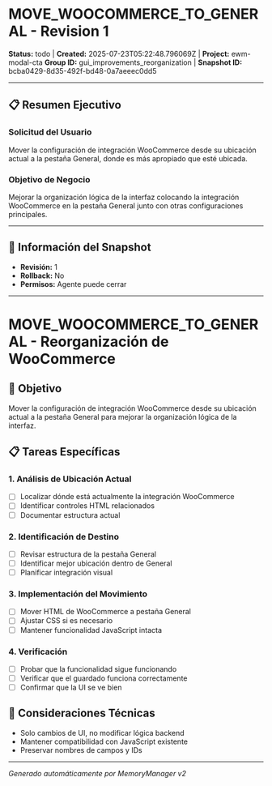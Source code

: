 # MOVE_WOOCOMMERCE_TO_GENERAL - Revision 1

**Status:** todo | **Created:** 2025-07-23T05:22:48.796069Z | **Project:** ewm-modal-cta
**Group ID:** gui_improvements_reorganization | **Snapshot ID:** bcba0429-8d35-492f-bd48-0a7aeeec0dd5

---

## 📋 Resumen Ejecutivo
### Solicitud del Usuario
Mover la configuración de integración WooCommerce desde su ubicación actual a la pestaña General, donde es más apropiado que esté ubicada.

### Objetivo de Negocio
Mejorar la organización lógica de la interfaz colocando la integración WooCommerce en la pestaña General junto con otras configuraciones principales.

---

## 🔧 Información del Snapshot
- **Revisión:** 1
- **Rollback:** No
- **Permisos:** Agente puede cerrar

---

# MOVE_WOOCOMMERCE_TO_GENERAL - Reorganización de WooCommerce

## 🎯 Objetivo
Mover la configuración de integración WooCommerce desde su ubicación actual a la pestaña General para mejorar la organización lógica de la interfaz.

## 📋 Tareas Específicas

### 1. Análisis de Ubicación Actual
- [ ] Localizar dónde está actualmente la integración WooCommerce
- [ ] Identificar controles HTML relacionados
- [ ] Documentar estructura actual

### 2. Identificación de Destino
- [ ] Revisar estructura de la pestaña General
- [ ] Identificar mejor ubicación dentro de General
- [ ] Planificar integración visual

### 3. Implementación del Movimiento
- [ ] Mover HTML de WooCommerce a pestaña General
- [ ] Ajustar CSS si es necesario
- [ ] Mantener funcionalidad JavaScript intacta

### 4. Verificación
- [ ] Probar que la funcionalidad sigue funcionando
- [ ] Verificar que el guardado funciona correctamente
- [ ] Confirmar que la UI se ve bien

## 🔧 Consideraciones Técnicas
- Solo cambios de UI, no modificar lógica backend
- Mantener compatibilidad con JavaScript existente
- Preservar nombres de campos y IDs

---

*Generado automáticamente por MemoryManager v2*
